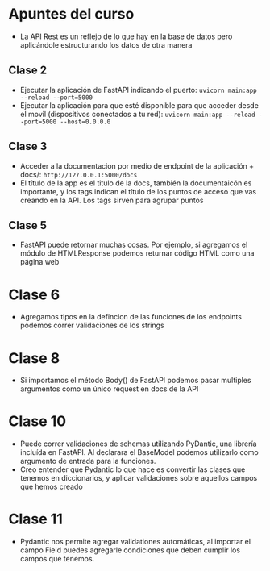 # Apuntes del curso
- La API Rest es un reflejo de lo que hay en la base de datos pero aplicándole estructurando los datos de otra manera

## Clase 2
- Ejecutar la aplicación de FastAPI indicando el puerto: `uvicorn main:app --reload --port=5000`
- Ejecutar la aplicación para que esté disponible para que acceder desde el movil (dispositivos conectados a tu red): `uvicorn main:app --reload --port=5000 --host=0.0.0.0`

## Clase 3
- Acceder a la documentacion por medio de endpoint de la aplicación + docs/: `http://127.0.0.1:5000/docs`
- El título de la app es el titulo de la docs, también la documentaicón es importante, y los tags indican el título de los puntos de acceso que vas creando en la API. Los tags sirven para agrupar puntos

## Clase 5
- FastAPI puede retornar muchas cosas. Por ejemplo, si agregamos el módulo de HTMLResponse podemos returnar código HTML como una página web

# Clase 6
- Agregamos tipos en la defincion de las funciones de los endpoints podemos correr validaciones de los strings

# Clase 8
- Si importamos el método Body() de FastAPI podemos pasar multiples argumentos como un único request en docs de la API

# Clase 10
- Puede correr validaciones de schemas utilizando PyDantic, una librería incluída en FastAPI. Al declarara el BaseModel podemos utilizarlo como argumento de entrada para la funciones.
- Creo entender que Pydantic lo que hace es convertir las clases que tenemos en diccionarios, y aplicar validaciones sobre aquellos campos que hemos creado

# Clase 11
- Pydantic nos permite agregar validationes automáticas, al importar el campo Field puedes agregarle condiciones que deben cumplir los campos que tenemos.
